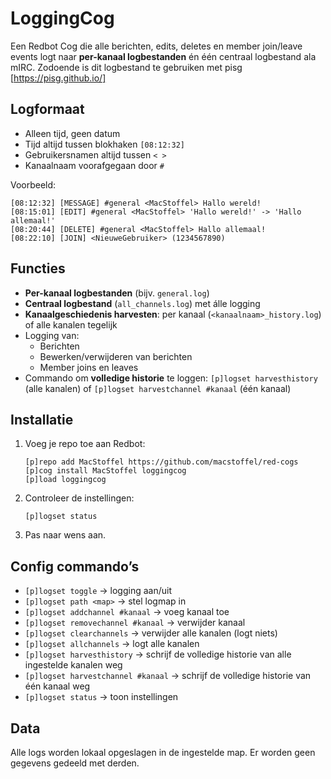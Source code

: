 # LoggingCog

Een Redbot Cog die alle berichten, edits, deletes en member join/leave events logt naar **per-kanaal logbestanden** én één centraal logbestand ala mIRC. Zodoende is dit logbestand te gebruiken met pisg [https://pisg.github.io/]

## Logformaat
- Alleen tijd, geen datum
- Tijd altijd tussen blokhaken `[08:12:32]`
- Gebruikersnamen altijd tussen `< >`
- Kanaalnaam voorafgegaan door `#`

Voorbeeld:
```
[08:12:32] [MESSAGE] #general <MacStoffel> Hallo wereld!
[08:15:01] [EDIT] #general <MacStoffel> 'Hallo wereld!' -> 'Hallo allemaal!'
[08:20:44] [DELETE] #general <MacStoffel> Hallo allemaal!
[08:22:10] [JOIN] <NieuweGebruiker> (1234567890)
```

## Functies
- **Per-kanaal logbestanden** (bijv. `general.log`)
- **Centraal logbestand** (`all_channels.log`) met álle logging
- **Kanaalgeschiedenis harvesten**: per kanaal (`<kanaalnaam>_history.log`) of alle kanalen tegelijk
- Logging van:
  - Berichten
  - Bewerken/verwijderen van berichten
  - Member joins en leaves
- Commando om **volledige historie** te loggen: `[p]logset harvesthistory` (alle kanalen) of `[p]logset harvestchannel #kanaal` (één kanaal)

## Installatie
1. Voeg je repo toe aan Redbot:
   ```
   [p]repo add MacStoffel https://github.com/macstoffel/red-cogs
   [p]cog install MacStoffel loggingcog
   [p]load loggingcog
   ```
2. Controleer de instellingen:
   ```
   [p]logset status
   ```
3. Pas naar wens aan.

## Config commando’s

- `[p]logset toggle` → logging aan/uit  
- `[p]logset path <map>` → stel logmap in  
- `[p]logset addchannel #kanaal` → voeg kanaal toe  
- `[p]logset removechannel #kanaal` → verwijder kanaal  
- `[p]logset clearchannels` → verwijder alle kanalen (logt niets)  
- `[p]logset allchannels` → logt alle kanalen  
- `[p]logset harvesthistory` → schrijf de volledige historie van alle ingestelde kanalen weg  
- `[p]logset harvestchannel #kanaal` → schrijf de volledige historie van één kanaal weg  
- `[p]logset status` → toon instellingen  

## Data
Alle logs worden lokaal opgeslagen in de ingestelde map. Er worden geen gegevens gedeeld met derden.